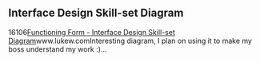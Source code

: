 <article><h2>Interface Design Skill-set Diagram</h2><time><span class="day">1</span><span class="month">6</span><span class="year">106</span></time><a href="http://www.lukew.com/">Functioning Form - Interface Design Skill-set Diagram</a>www.lukew.comInteresting diagram, I plan on using it to make my boss understand my work :)...</article>